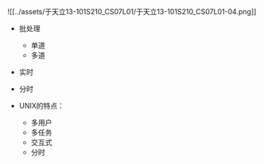 
![[../assets/于天立13-101S210_CS07L01/于天立13-101S210_CS07L01-04.png]]

- 批处理
	- 单道
	- 多道
- 实时
- 分时

- UNIX的特点：
	- 多用户
	- 多任务
	- 交互式
	- 分时
